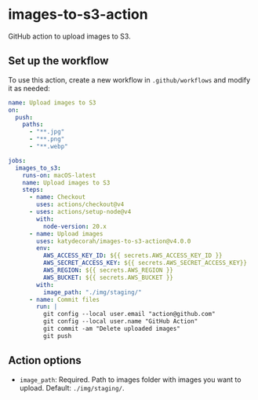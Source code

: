 # images-to-s3-action

GitHub action to upload images to S3.


<!-- START GENERATED DOCUMENTATION -->

## Set up the workflow

To use this action, create a new workflow in `.github/workflows` and modify it as needed:

```yml
name: Upload images to S3
on:
  push:
    paths:
      - "**.jpg"
      - "**.png"
      - "**.webp"

jobs:
  images_to_s3:
    runs-on: macOS-latest
    name: Upload images to S3
    steps:
      - name: Checkout
        uses: actions/checkout@v4
      - uses: actions/setup-node@v4
        with:
          node-version: 20.x
      - name: Upload images
        uses: katydecorah/images-to-s3-action@v4.0.0
        env:
          AWS_ACCESS_KEY_ID: ${{ secrets.AWS_ACCESS_KEY_ID }}
          AWS_SECRET_ACCESS_KEY: ${{ secrets.AWS_SECRET_ACCESS_KEY}}
          AWS_REGION: ${{ secrets.AWS_REGION }}
          AWS_BUCKET: ${{ secrets.AWS_BUCKET }}
        with:
          image_path: "./img/staging/"
      - name: Commit files
        run: |
          git config --local user.email "action@github.com"
          git config --local user.name "GitHub Action"
          git commit -am "Delete uploaded images"
          git push
```

## Action options

- `image_path`: Required. Path to images folder with images you want to upload. Default: `./img/staging/`.
<!-- END GENERATED DOCUMENTATION -->
